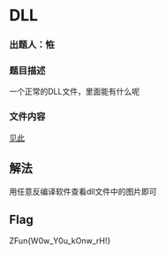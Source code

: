 # DLL
### 出题人：恠
### 题目描述
一个正常的DLL文件，里面能有什么呢
### 文件内容

[见此](https://github.com/NoSparkHere/ZFun2023/blob/main/problems/dll/files/DLL.zip)

## 解法
用任意反编译软件查看dll文件中的图片即可
## Flag
ZFun{W0w_Y0u_kOnw_rH!}

